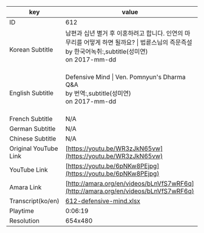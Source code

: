 |  key  |  value  |
|-------|---------|
| ID            | 612 |
| Korean Subtitle | 남편과 십년 별거 후 이혼하려고 합니다. 인연의 마무리를 어떻게 하면 될까요? \| 법륜스님의 즉문즉설<br>by 한국어녹취:,subtitle(성미연)<br>on 2017-mm-dd<br><br>|
| English Subtitle | Defensive Mind \| Ven. Pomnyun's Dharma Q&A<br>by 번역:,subtitle(성미연)<br>on 2017-mm-dd<br><br>|
| French Subtitle | N/A |
| German Subtitle | N/A |
| Chinese Subtitle | N/A |
| Original YouTube Link  | [https://youtu.be/WR3zJkN65vw](https://youtu.be/WR3zJkN65vw) |
| YouTube Link  | [https://youtu.be/6pNKw8PEjpg](https://youtu.be/6pNKw8PEjpg) |
| Amara Link    | [http://amara.org/en/videos/bLnVfS7wRF6q](http://amara.org/en/videos/bLnVfS7wRF6q) |
| Transcript(ko/en) | [612-defensive-mind.xlsx](https://github.com/jungtosociety/dharma-qna/raw/master/sub/612/612-defensive-mind.xlsx) |
| Playtime | 0:06:19 |
| Resolution | 654x480|

